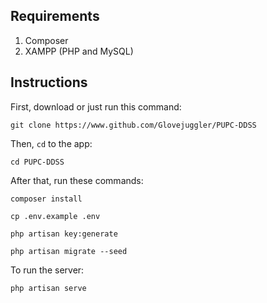 ## Requirements
1. Composer
2. XAMPP (PHP and MySQL)

## Instructions

First, download or just run this command:
```
git clone https://www.github.com/Glovejuggler/PUPC-DDSS
```

Then, `cd` to the app:
```
cd PUPC-DDSS
```

After that, run these commands:
```
composer install
```
```
cp .env.example .env
```
```
php artisan key:generate
```
```
php artisan migrate --seed
```

To run the server:
```
php artisan serve
```
